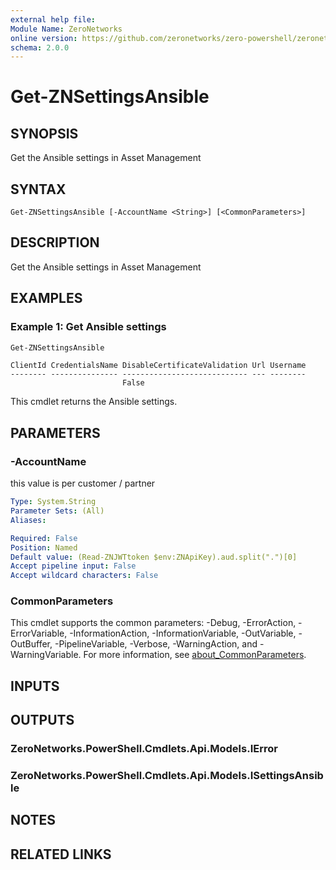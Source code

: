 ```yaml
---
external help file:
Module Name: ZeroNetworks
online version: https://github.com/zeronetworks/zero-powershell/zeronetworks/get-znsettingsansible
schema: 2.0.0
---
```


# Get-ZNSettingsAnsible

## SYNOPSIS
Get the Ansible settings in Asset Management

## SYNTAX

```
Get-ZNSettingsAnsible [-AccountName <String>] [<CommonParameters>]
```

## DESCRIPTION
Get the Ansible settings in Asset Management

## EXAMPLES

### Example 1: Get Ansible settings
```powershell
Get-ZNSettingsAnsible
```

```output
ClientId CredentialsName DisableCertificateValidation Url Username
-------- --------------- ---------------------------- --- --------
                         False                            
```

This cmdlet returns the Ansible settings.

## PARAMETERS

### -AccountName
this value is per customer / partner

```yaml
Type: System.String
Parameter Sets: (All)
Aliases:

Required: False
Position: Named
Default value: (Read-ZNJWTtoken $env:ZNApiKey).aud.split(".")[0]
Accept pipeline input: False
Accept wildcard characters: False
```

### CommonParameters
This cmdlet supports the common parameters: -Debug, -ErrorAction, -ErrorVariable, -InformationAction, -InformationVariable, -OutVariable, -OutBuffer, -PipelineVariable, -Verbose, -WarningAction, and -WarningVariable. For more information, see [about_CommonParameters](http://go.microsoft.com/fwlink/?LinkID=113216).

## INPUTS

## OUTPUTS

### ZeroNetworks.PowerShell.Cmdlets.Api.Models.IError

### ZeroNetworks.PowerShell.Cmdlets.Api.Models.ISettingsAnsible

## NOTES

## RELATED LINKS


